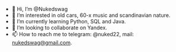 - 👋 Hi, I’m @Nukedswag
- 👀 I’m interested in old cars, 60-x music and scandinavian nature.
- 🌱 I’m currently learning Python, SQL and Java.
- 💞️ I’m looking to collaborate on Yandex.
- 📫 How to reach me to telegram: @nuked22, mail: nukedswag@gmail.com.
